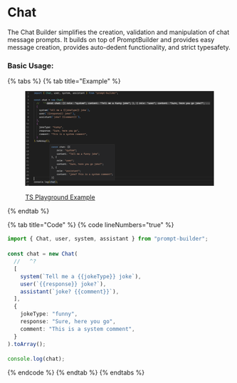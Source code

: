 # Chat

The Chat Builder simplifies the creation, validation and manipulation of chat message prompts. It builds on top of PromptBuilder and provides easy message creation, provides auto-dedent functionality, and strict typesafety.

### Basic Usage:

{% tabs %}
{% tab title="Example" %}
<figure><img src=".gitbook/assets/image (1) (1).png" alt=""><figcaption><p><a href="https://www.typescriptlang.org/play?module=1#code/JYWwDg9gTgLgBAbzgYQBYEMYBo4FcDOAplDvgJ74yEg7r77CXoB28AvnAGZQQhwBEYHuBgBaAEa5gAGwAmxfgG4AUMoDGEZpThqM8ALxxmhAO4o9ACmVw4Aels24APQD81uAG13N8pWoWAAwAVQmlpOBBCOHREBAArCABrQiCyMEI2DgTkgIBKLG88IihAhAQoQnxILQyspMIXPILHaPpGGBYYQOyG2I0QSNZMpvcAXWbEQp7U9IAuAU5cZmYyfgmbCqrNInn+AGVcCpxUYiiyCFw4AHMINcL+wZhdoNRGODeY3yo+B8JWO5sbGUuQAdDAIABBKBQdBkCy5FTqbYQaSEEHSCBXCy6TAI5RAA">TS Playground Example</a></p></figcaption></figure>
{% endtab %}

{% tab title="Code" %}
{% code lineNumbers="true" %}
```typescript
import { Chat, user, system, assistant } from "prompt-builder";

const chat = new Chat(
  //   ^?
  [
    system(`Tell me a {{jokeType}} joke`),
    user(`{{response}} joke?`),
    assistant(`joke? {{comment}}`),
  ],
  {
    jokeType: "funny",
    response: "Sure, here you go",
    comment: "This is a system comment",
  }
).toArray();

console.log(chat);
```
{% endcode %}
{% endtab %}
{% endtabs %}
